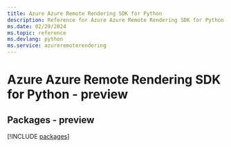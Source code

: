 ```yaml
---
title: Azure Azure Remote Rendering SDK for Python
description: Reference for Azure Azure Remote Rendering SDK for Python
ms.date: 02/29/2024
ms.topic: reference
ms.devlang: python
ms.service: azureremoterendering
---
```

# Azure Azure Remote Rendering SDK for Python - preview
## Packages - preview
[!INCLUDE [packages](azure-remote-rendering-index.md)]